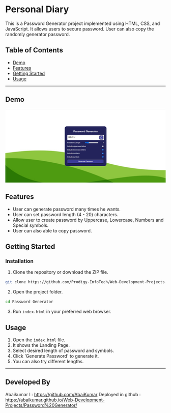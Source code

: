 # Personal Diary

This is a Password Generator project implemented using HTML, CSS, and JavaScript. It allows users to secure password. User can also copy the randomly generator password.

## Table of Contents
- [Demo](#demo)
- [Features](#features)
- [Getting Started](#getting-started)
- [Usage](#usage)

---

## Demo
![Alt text](<Output.png>)


## Features

- User can generate password many times he wants.
- User can set password length (4 - 20) characters.
- Allow user to create password by Uppercase, Lowercase, Numbers and Special symbols.
- User can also able to copy password.

## Getting Started

### Installation

1. Clone the repository or download the ZIP file.

```bash
git clone https://github.com/Prodigy-InfoTech/Web-Development-Projects.git
```

2. Open the project folder.

```bash
cd Password Generator
```

3. Run `index.html` in your preferred web browser.

## Usage

1. Open the `index.html` file.
2. It shows the Landing Page.
3. Select desired length of password and symbols.
4. Click 'Generate Password' to generate it.
5. You can also try different lengths.
---

## Developed By
Abaikumar I :  https://github.com/AbaiKumar
Deployed in github : https://abaikumar.github.io/Web-Development-Projects/Password%20Generator/
